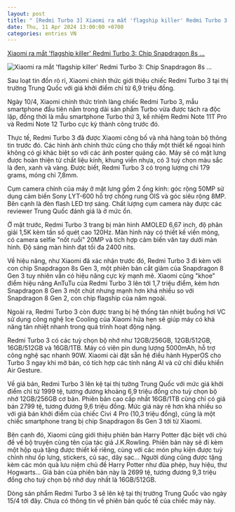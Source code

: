 ```yaml
---
layout: post
title: " [Redmi Turbo 3] Xiaomi ra mắt 'flagship killer' Redmi Turbo 3: Chip Snapdragon 8s ..."
date: Thu, 11 Apr 2024 13:00:00 +0700
categories: entries VN
---
```

[Xiaomi ra mắt 'flagship killer' Redmi Turbo 3: Chip Snapdragon 8s ...](https://genk.vn/xiaomi-ra-mat-flagship-killer-redmi-turbo-3-chip-snapdragon-8s-gen-3-cuc-manh-co-ai-nhu-galaxy-s24-ultra-sac-90w-gia-chi-69-trieu-dong-20240410173253428.chn)

![Xiaomi ra mắt 'flagship killer' Redmi Turbo 3: Chip Snapdragon 8s ...](https://genk.mediacdn.vn/zoom/600_315/139269124445442048/2024/4/10/006ruxyjly1hom0iyb6u8j31kw0w0ha9-1712754657465-1712754657580929454568-0-91-1125-1891-crop-17127548026181139502357.jpg)

Sau loạt tin đồn rò rỉ, Xiaomi chính thức giới thiệu chiếc Redmi Turbo 3 tại thị trường Trung Quốc với giá khởi điểm chỉ từ 6,9 triệu đồng.

Ngày 10/4, Xiaomi chính thức trình làng chiếc Redmi Turbo 3, mẫu smartphone đầu tiên nằm trong dải sản phẩm Turbo vừa được tách ra độc lập, đồng thời là mẫu smartphone Turbo thứ 3, kế nhiệm Redmi Note 11T Pro và Redmi Note 12 Turbo cực kỳ thành công trước đó.

Thực tế, Redmi Turbo 3 đã được Xiaomi công bố và nhá hàng toàn bộ thông tin trước đó. Các hình ảnh chính thức cũng cho thấy một thiết kế ngoại hình không có gì khác biệt so với các ảnh poster quảng cáo. Máy sẽ có mặt lưng được hoàn thiện từ chất liệu kính, khung viền nhựa, có 3 tuỳ chọn màu sắc là đen, xanh và vàng. Được biết, Redmi Turbo 3 có trọng lượng chỉ 179 grams, mỏng chỉ 7,8mm.

Cụm camera chính của máy ở mặt lưng gồm 2 ống kính: góc rộng 50MP sử dụng cảm biến Sony LYT-600 hỗ trợ chống rung OIS và góc siêu rộng 8MP. Bên cạnh là đèn flash LED trợ sáng. Chất lượng cụm camera này được các reviewer Trung Quốc đánh giá là ở mức ổn.

Ở mặt trước, Redmi Turbo 3 trang bị màn hình AMOLED 6,67 inch, độ phân giải 1,5K kèm tần số quét cao 120Hz. Màn hình này có thiết kế viền mỏng, có camera selfie "nốt ruồi" 20MP và tích hợp cảm biến vân tay dưới màn hình. Độ sáng màn hình đạt tối đa 2400 nits.

Về hiệu năng, như Xiaomi đã xác nhận trước đó, Redmi Turbo 3 đi kèm với con chip Snapdragon 8s Gen 3, một phiên bản cắt giảm của Snapdragon 8 Gen 3 tuy nhiên vẫn có hiệu năng cực kỳ mạnh mẽ. Xiaomi cũng "khoe" điểm hiệu năng AnTuTu của Redmi Turbo 3 lên tới 1,7 triệu điểm, kém hơn Snapdragon 8 Gen 3 một chút nhưng mạnh hơn khá nhiều so với Snapdragon 8 Gen 2, con chip flagship của năm ngoái.

Ngoài ra, Redmi Turbo 3 còn được trang bị hệ thống tản nhiệt buồng hơi VC sử dụng công nghệ Ice Cooling của Xiaomi hứa hẹn sẽ giúp máy có khả năng tản nhiệt nhanh trong quá trình hoạt động nặng.



Redmi Turbo 3 có các tuỳ chọn bộ nhớ như 12GB/256GB, 12GB/512GB, 16GB/512GB và 16GB/1TB. Máy có viên pin dung lượng 5000mAh, hỗ trợ công nghệ sạc nhanh 90W. Xiaomi cài đặt sẵn hệ điều hành HyperOS cho Turbo 3 ngay khi mở bán, có tích hợp các tính năng AI và cử chỉ điều khiển Air Gesture.

Về giá bán, Redmi Turbo 3 lên kệ tại thị tường Trung Quốc với mức giá khởi điểm chỉ từ 1999 tệ, tương đương khoảng 6,9 triệu đồng cho tuỳ chọn bộ nhớ 12GB/256GB cơ bản. Phiên bản cao cấp nhất 16GB/1TB cũng chỉ có giá bán 2799 tệ, tương đương 9,6 triệu đồng. Mức giá này rẻ hơn khá nhiều so với giá bán khởi điểm của chiếc Civi 4 Pro (10,3 triệu đồng), cũng là một chiếc smartphone trang bị chip Snapdragon 8s Gen 3 tới từ Xiaomi.

Bên cạnh đó, Xiaomi cũng giới thiệu phiên bản Harry Potter đặc biệt với chủ đề về bộ truyện cùng tên của tác giả J.K.Rowling. Phiên bản này sẽ đi kèm một hộp quà tặng được thiết kế riêng, cùng với các món phụ kiện được tuỳ chỉnh như ốp lưng, stickers, củ sạc, dây sạc... Người dùng cũng được tặng kèm các món quà lưu niệm chủ đề Harry Potter như đũa phép, huy hiệu, thư Hogwarts... Giá bán của phiên bản này là 2699 tệ, tương đương 9,3 triệu đồng cho tuỳ chọn bộ nhớ duy nhất là 16GB/512GB.

Dòng sản phẩm Redmi Turbo 3 sẽ lên kệ tại thị trường Trung Quốc vào ngày 15/4 tới đây. Chưa có thông tin về phiên bản quốc tế của chiếc máy này.

